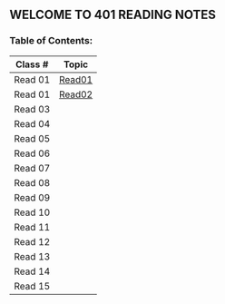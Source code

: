 ## WELCOME TO 401 READING NOTES
### Table of Contents:

| Class # |           Topic         |
| :-----: |         :-----:         |
| Read 01 |  [Read01](401/401read1.md)  |
| Read 01 |  [Read02](401/401read2.md)  |
| Read 03 |  |
| Read 04 |  |
| Read 05 |  |
| Read 06 |  |
| Read 07 |  |
| Read 08 |  |
| Read 09 |  |
| Read 10 |  |
| Read 11 |  |
| Read 12 |  |
| Read 13 |  |
| Read 14 |  |
| Read 15 |  |
